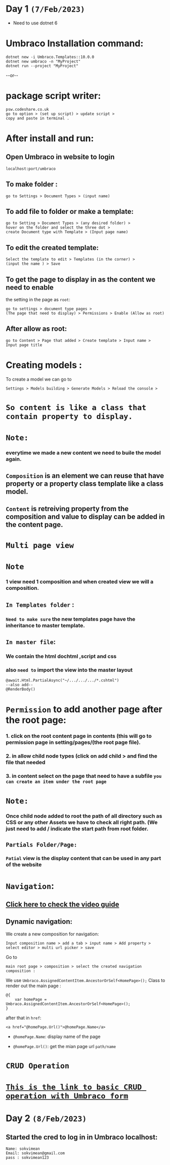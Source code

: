 # Day 1 `(7/Feb/2023)`
* Need to use dotnet 6
# Umbraco Installation command:

```
dotnet new -i Umbraco.Templates::10.0.0
dotnet new umbraco -n "MyProject"
dotnet run --project "MyProject"
```
--or--
# package script writer:
```
psw.codeshare.co.uk
go to option > (set up script) > update script > 
copy and paste in terminal .
```

# After install and run:

## Open Umbraco  in website to login  
```
localhost:port/umbraco
```
## To make folder :
```
go to Settings > Document Types > (input name)
```

## To add file to folder or make a template:
```
go to Setting > Document Types > (any desired folder) >
hover on the folder and select the three dot >
create Document type with Template > (Input page name)
```

## To edit the created template:
```
Select the template to edit > Templates (in the corner) >
(input the name ) > Save
```

## To get the page to display in as the content we need to enable
the setting in the page as `root`:
```
go to settings > document type pages > 
(The page that need to display) > Permissions > Enable (Allow as root)
```

## After allow as root:
```
go to Content > Page that added > Create template > Input name > 
Input page title 
``` 

# Creating models : 
 To create a model we can go to 
```
Settings > Models building > Generate Models > Reload the console >
```
# `So content is like a class that contain property to display.`
# `Note:`
### everytime we made a new content we need to buile the model again.
## `Composition` is an element we can reuse that have property or a property class template like a class model.
## `Content` is retreiving property from the composition and value to display can be added in the content page.

# `Multi page view`
# `Note`
### 1 view need 1 composition and when created view we will a composition.


## `In Templates folder` :
### `Need to make sure` the new templates page have the inheritance to master template.

## `In master file`:
### We contain the html dochtml ,script and css
### also `need to` import the view into the master layout
```
@await.Html.PartialAsync("~/.../.../.../*.cshtml")
--also add--
@RenderBody()
```

# `Permission` to add another page after the root page:

### 1. click on the root content page in contents (this will go to permission page in setting/pages/(the root page file).
### 2. in allow child node types (click on add child > and find the file that needed
### 3. in content select on the page that need to have a subfile `you can create an item under the root page`

# `Note:` 
### Once child node added to root the path of all directory such as CSS or any other Assets we have to check all right path. (We just need to add / indicate the start path from root folder.
 

## `Partials Folder/Page:`
### `Patial` view is the display content that can be used in any part of the website

# `Navigation`:
## [Click here to check the video guide](https://www.youtube.com/watch?v=1kPyds7Z8Go&list=PL90L_HquhD-81xTOCLLJZLl1roU6hXPhp&index=6)

## Dynamic navigation:
We create a new composition for navigation:
```
Input composition name > add a tab > input name > Add property > select editor > multi url picker > save
```
Go to
``` 
main root page > composition > select the created navigation composition :
```

We use `Umbraco.AssignedContentItem.AncestorOrSelf<HomePage>();` Class to render out the main page :
```
@{
    var homePage = Umbraco.AssignedContentItem.AncestorOrSelf<HomePage>();
}
```
after that in `href`:
```
<a href="@homePage.Url()">@homePage.Name</a>
```
-   `@homePage.Name`: display name of the page

-   `@homePage.Url()`: get the mian page url `path/name`

# `CRUD Operation`
# [`This is the link to basic CRUD operation with Umbraco form`](https://www.youtube.com/watch?v=l0X9DOwd6zk)

# Day 2 `(8/Feb/2023)`
## Started the cred to log in in Umbraco localhost:
```
Name: sokvimean
Email: sokvimean@gmail.com
pass : sokvimean123
```